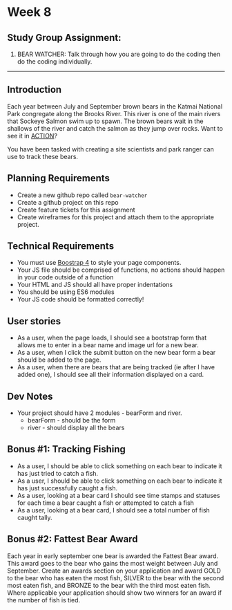 # Week 8

## Study Group Assignment:
1. BEAR WATCHER: Talk through how you are going to do the coding then do the coding individually.

-------------

## Introduction
Each year between July and September brown bears in the Katmai National Park congregate along the Brooks River.  This river is one of the main rivers that Sockeye Salmon swim up to spawn.  The brown bears wait in the shallows of the river and catch the salmon as they jump over rocks.  Want to see it in [ACTION](https://explore.org/livecams/brown-bears/brown-bear-salmon-cam-brooks-falls)?

You have been tasked with creating a site scientists and park ranger can use to track these bears.

## Planning Requirements
* Create a new github repo called `bear-watcher`
* Create a github project on this repo
* Create feature tickets for this assignment
* Create wireframes for this project and attach them to the appropriate project.

## Technical Requirements
* You must use [Boostrap 4](https://getbootstrap.com/docs/4.0/getting-started/introduction/) to style your page components.
* Your JS file should be comprised of functions, no actions should happen in your code outside of a function
* Your HTML and JS should all have proper indentations
* You should be using ES6 modules
* Your JS code should be formatted correctly!

## User stories
* As a user, when the page loads, I should see a bootstrap form that allows me to enter in a bear name and image url for a new bear.
* As a user, when I click the submit button on the new bear form a bear should be added to the page.
* As a user, when there are bears that are being tracked (ie after I have added one), I should see all their information displayed on a card.

## Dev Notes
* Your project should have 2 modules - bearForm and river.
  * bearForm - should be the form
  * river - should display all the bears

## Bonus #1: Tracking Fishing
* As a user, I should be able to click something on each bear to indicate it has just tried to catch a fish.
* As a user, I should be able to click something on each bear to indicate it has just successfully caught a fish.
* As a user, looking at a bear card I should see time stamps and statuses for each time a bear caught a fish or attempted to catch a fish
* As a user, looking at a bear card, I should see a total number of fish caught tally.

## Bonus #2: Fattest Bear Award
Each year in early september one bear is awarded the Fattest Bear award.  This award goes to the bear who gains the most weight between July and September.  Create an awards section on your application and award GOLD to the bear who has eaten the most fish, SILVER to the bear with the second most eaten fish, and BRONZE to the bear with the third most eaten fish.  Where applicable your application should show two winners for an award if the number of fish is tied.
